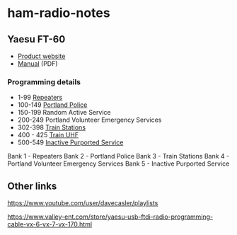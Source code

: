 # ham-radio-notes

## Yaesu FT-60

- [Product website](http://www.yaesu.com/indexVS.cfm?cmd=DisplayProducts&encProdID=6EC43B29CEF0EC2B4E19BB7371688B7F)
- [Manual](http://www.yaesu.com/downloadFile.cfm?FileID=8034&FileCatID=151&FileName=FT%2D60R%5FE%5FOM%5FUSA%5FEXP%5FEU%5FENG%5FEH017M209.pdf&FileContentType=application%2Fpdf) (PDF) 

### Programming details

- 1-99  [Repeaters](https://www.repeaterbook.com/repeaters/location_search.php?state_id=41&type=city&loc=Portland) 
- 100-149 [Portland Police](http://www.radioreference.com/apps/db/?sid=107)
- 150-199 Random Active Service
- 200-249 Portland Volunteer Emergency Services
- 302-398 [Train Stations](http://wiki.radioreference.com/index.php/Railroad)
- 400 - 425 [Train UHF](http://wiki.radioreference.com/index.php/Railroad)
- 500-549 [Inactive Purported Service](http://www.radioreference.com/apps/db/?ctid=2230)

Bank 1 - Repeaters
Bank 2 - Portland Police
Bank 3 - Train Stations
Bank 4 - Portland Volunteer Emergency Services
Bank 5 - Inactive Purported Service

## Other links

https://www.youtube.com/user/davecasler/playlists


https://www.valley-ent.com/store/yaesu-usb-ftdi-radio-programming-cable-vx-6-vx-7-vx-170.html


